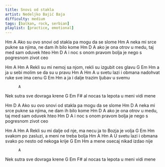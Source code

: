 ```yaml
---
title: Snovi od stakla
artist: Nedeljko Bajić Baja
difficulty: medium
tags: [balkan, rock, serbian]
playlist: [practice, emotional]
---
```


Hm                         A
Ako su ovo snovi od stakla pa mogu da se slome
Hm                           A
neka mi srce pukne sa njima, ne dam ih bilo kome
Hm         D             A
ako je ona otrov u medu, taj med sam oduvek hteo
  Hm                D             A
i noc s onom pravom bolja je nego s pogresnom zivot ceo

Hm          A              Hm         A
Rekli su mi nemoj sa njom, rekli su izgubit ces glavu
G           Em               Hm
a ja u sebi molim se da su u pravu
Hm           A        Hm           A
u svetu lazi i obmana nadohvat ruke sve ima cenu
G            Em              Hm
a ja i dalje trazim ljubav u svemu

          A
Nek sutra sve dovraga krene
   G          Em          F#
al nocas ta lepota u meni vidi mene

Hm         D               A
Ako su ovo snovi od stakla pa mogu da se slome
Hm           D               A
neka mi srce pukne sa njima, ne dam ih bilo kome
Hm         D             A
ako je ona otrov u medu, taj med sam oduvek hteo
  Hm                D             A
i noc s onom pravom bolja je nego s pogresnom zivot ceo

Hm          A             Hm            A
Rekli su mi dalje od nje, ma necu ja to Bozja je volja
G              Em                  Hm
svakom po zasluzi, a meni ne treba bolja
Hm           A        Hm                A
U svetu lazi i obmana svako po nesto od nekoga krije
G             Em          Hm
a mene osecaj nikad izdao nije

          A
Nek sutra sve dovraga krene
   G          Em          F#
al nocas ta lepota u meni vidi mene
